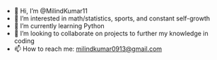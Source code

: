 - 👋 Hi, I’m @MilindKumar11
- 👀 I’m interested in math/statistics, sports, and constant self-growth
- 🌱 I’m currently learning Python
- 💞️ I’m looking to collaborate on projects to further my knowledge in coding
- 📫 How to reach me: milindkumar0913@gmail.com

<!---
MilindKumar11/MilindKumar11 is a ✨ special ✨ repository because its `README.md` (this file) appears on your GitHub profile.
You can click the Preview link to take a look at your changes.
--->

